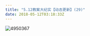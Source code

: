 ```yaml
---
title: "5.12教案大纪实【动态更新】(29)"
date: 2018-05-12T03:18:33Z
---
```


![4950367](https://user-images.githubusercontent.com/37917810/39953071-318dd172-55d6-11e8-946f-046adf7b5d8b.jpg)
